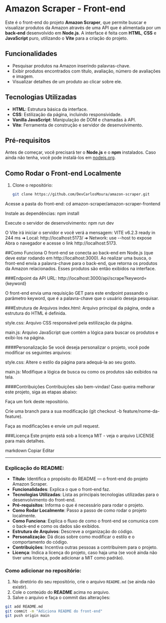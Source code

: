 # Amazon Scraper - Front-end

Este é o front-end do projeto **Amazon Scraper**, que permite buscar e visualizar produtos da Amazon através de uma API que é alimentada por um **back-end** desenvolvido em **Node.js**. A interface é feita com **HTML**, **CSS** e **JavaScript** puro, utilizando o **Vite** para a criação do projeto.

## Funcionalidades

- Pesquisar produtos na Amazon inserindo palavras-chave.
- Exibir produtos encontrados com título, avaliação, número de avaliações e imagem.
- Visualizar detalhes de um produto ao clicar sobre ele.

## Tecnologias Utilizadas

- **HTML**: Estrutura básica da interface.
- **CSS**: Estilização da página, incluindo responsividade.
- **Vanilla JavaScript**: Manipulação de DOM e chamadas à API.
- **Vite**: Ferramenta de construção e servidor de desenvolvimento.

## Pré-requisitos

Antes de começar, você precisará ter o **Node.js** e o **npm** instalados. Caso ainda não tenha, você pode instalá-los em [nodejs.org](https://nodejs.org/).

## Como Rodar o Front-end Localmente

1. Clone o repositório:

   ```bash
   git clone https://github.com/DevCarlosMoura/amazon-scraper.git
Acesse a pasta do front-end:
cd amazon-scraper/amazon-scraper-frontend

Instale as dependências:
npm install

Execute o servidor de desenvolvimento:
npm run dev

O Vite irá iniciar o servidor e você verá a mensagem:
VITE v6.2.3  ready in 244 ms
➜  Local:   http://localhost:5173/
➜  Network: use --host to expose
Abra o navegador e acesse o link http://localhost:5173.

##Como Funciona
O front-end se conecta ao back-end em Node.js (que deve estar rodando em http://localhost:3000). Ao realizar uma busca, o front-end envia a palavra-chave para o back-end, que retorna os produtos da Amazon relacionados. Esses produtos são então exibidos na interface.

###Endpoint da API
URL: http://localhost:3000/api/scrape?keyword={keyword}

O front-end envia uma requisição GET para este endpoint passando o parâmetro keyword, que é a palavra-chave que o usuário deseja pesquisar.

###Estrutura de Arquivos
index.html: Arquivo principal da página, onde a estrutura do HTML é definida.

style.css: Arquivo CSS responsável pela estilização da página.

main.js: Arquivo JavaScript que contém a lógica para buscar os produtos e exibi-los na página.

####Personalização
Se você deseja personalizar o projeto, você pode modificar os seguintes arquivos:

style.css: Altere o estilo da página para adequá-la ao seu gosto.

main.js: Modifique a lógica de busca ou como os produtos são exibidos na tela.

####Contribuições
Contribuições são bem-vindas! Caso queira melhorar este projeto, siga as etapas abaixo:

Faça um fork deste repositório.

Crie uma branch para a sua modificação (git checkout -b feature/nome-da-feature).

Faça as modificações e envie um pull request.

###Licença
Este projeto está sob a licença MIT - veja o arquivo LICENSE para mais detalhes.

markdown
Copiar
Editar

---

### Explicação do **README**:

- **Título**: Identifica o propósito do README — o front-end do projeto Amazon Scraper.
- **Funcionalidades**: Explica o que o front-end faz.
- **Tecnologias Utilizadas**: Lista as principais tecnologias utilizadas para o desenvolvimento do front-end.
- **Pré-requisitos**: Informa o que é necessário para rodar o projeto.
- **Como Rodar Localmente**: Passo a passo de como rodar o projeto localmente.
- **Como Funciona**: Explica o fluxo de como o front-end se comunica com o back-end e como os dados são exibidos.
- **Estrutura de Arquivos**: Descreve a organização do código.
- **Personalização**: Dá dicas sobre como modificar o estilo e o comportamento do código.
- **Contribuições**: Incentiva outras pessoas a contribuírem para o projeto.
- **Licença**: Indica a licença do projeto, caso haja uma (se você ainda não tiver uma licença, pode adicionar a MIT como padrão).

### Como adicionar no repositório:

1. No diretório do seu repositório, crie o arquivo `README.md` (se ainda não existir).
2. Cole o conteúdo do **README** acima no arquivo.
3. Salve o arquivo e faça o commit das alterações:

```bash
git add README.md
git commit -m "Adiciona README do front-end"
git push origin main
